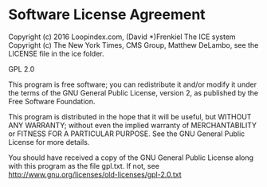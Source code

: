 Software License Agreement
==========================

Copyright (c) 2016 Loopindex.com, (David *)Frenkiel
The ICE system Copyright (c) The New York Times, CMS Group, Matthew 
DeLambo, see the LICENSE file in the ice folder.

GPL 2.0

This program is free software; you can redistribute it and/or modify it under the terms of the GNU General Public License, version 2, as published by the Free Software Foundation.

This program is distributed in the hope that it will be useful, but WITHOUT ANY WARRANTY; without even the implied warranty of MERCHANTABILITY or FITNESS FOR A PARTICULAR PURPOSE. See the GNU General Public License for more details.

You should have received a copy of the GNU General Public License along with this program as the file gpl.txt. If not, see http://www.gnu.org/licenses/old-licenses/gpl-2.0.txt


